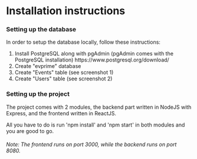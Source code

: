 <h1>Installation instructions</h1>

<h3>Setting up the database</h3>
<p>In order to setup the database locally, follow these instructions:</p>
<ol>
  <li>Install PostgreSQL along with pgAdmin (pgAdmin comes with the PostgreSQL installation) https://www.postgresql.org/download/</li>
  <li>Create "evprime" database</li>
  <li>Create "Events" table (see screenshot 1)</li>
  <li>Create "Users" table (see screenshot 2)</li>
</ol>

<h3>Setting up the project</h3>
<p>The project comes with 2 modules, the backend part written in NodeJS with Express, and the frontend written in ReactJS.</p>
<p>All you have to do is run 'npm install' and 'npm start' in both modules and you are good to go.</p>
<h6>Note: The frontend runs on port 3000, while the backend runs on port 8080.</h6>
